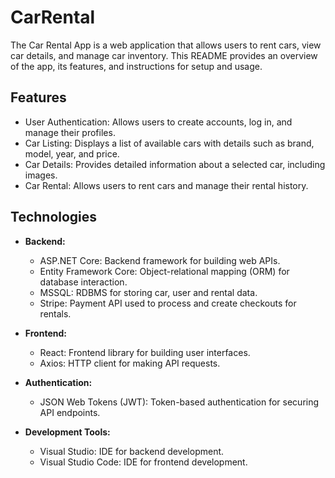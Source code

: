 # CarRental

The Car Rental App is a web application that allows users to rent cars, view car details, and manage car inventory. This README provides an overview of the app, its features, and instructions for setup and usage.

## Features
- User Authentication: Allows users to create accounts, log in, and manage their profiles.
- Car Listing: Displays a list of available cars with details such as brand, model, year, and price.
- Car Details: Provides detailed information about a selected car, including images.
- Car Rental: Allows users to rent cars and manage their rental history.


## Technologies 

- **Backend:**
  - ASP.NET Core: Backend framework for building web APIs.
  - Entity Framework Core: Object-relational mapping (ORM) for database interaction.
  - MSSQL: RDBMS for storing car, user and rental data.
  - Stripe: Payment API used to process and create checkouts for rentals.

- **Frontend:**
  - React: Frontend library for building user interfaces.
  - Axios: HTTP client for making API requests.

- **Authentication:**
  - JSON Web Tokens (JWT): Token-based authentication for securing API endpoints.

- **Development Tools:**
  - Visual Studio: IDE for backend development.
  - Visual Studio Code: IDE for frontend development.
